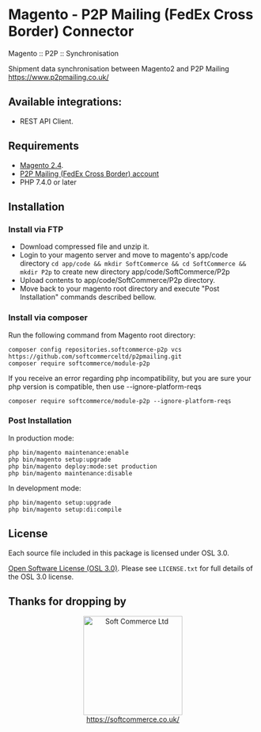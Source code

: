 # Magento - P2P Mailing (FedEx Cross Border) Connector
Magento :: P2P :: Synchronisation

Shipment data synchronisation between Magento2 and P2P Mailing https://www.p2pmailing.co.uk/

## Available integrations:
- REST API Client.

## Requirements
* [Magento 2.4](https://magento.com/tech-resources/download).
* [P2P Mailing (FedEx Cross Border) account](https://www.p2pmailing.co.uk/)
* PHP 7.4.0 or later

## Installation

### Install via FTP
* Download compressed file and unzip it.
* Login to your magento server and move to magento's app/code directory
`cd app/code && mkdir SoftCommerce && cd SoftCommerce && mkdir P2p` to create new directory app/code/SoftCommerce/P2p
* Upload contents to app/code/SoftCommerce/P2p directory.
* Move back to your magento root directory and execute "Post Installation" commands described bellow.

### Install via composer

Run the following command from Magento root directory:

```
composer config repositories.softcommerce-p2p vcs https://github.com/softcommerceltd/p2pmailing.git
composer require softcommerce/module-p2p
```
If you receive an error regarding php incompatibility, but you are sure your php version is compatible, then use --ignore-platform-reqs
```
composer require softcommerce/module-p2p --ignore-platform-reqs
```

### Post Installation

In production mode:
```
php bin/magento maintenance:enable
php bin/magento setup:upgrade
php bin/magento deploy:mode:set production
php bin/magento maintenance:disable
```

In development mode:
```
php bin/magento setup:upgrade
php bin/magento setup:di:compile
```

## License
Each source file included in this package is licensed under OSL 3.0.

[Open Software License (OSL 3.0)](https://opensource.org/licenses/osl-3.0.php).
Please see `LICENSE.txt` for full details of the OSL 3.0 license.

## Thanks for dropping by

<p align="center">
    <a href="https://magento.com">
        <img src="https://softcommerce.co.uk/pub/media/banner/logo.svg" width="200" alt="Soft Commerce Ltd" />
    </a>
    <br />
    <a href="https://softcommerce.co.uk/">
        https://softcommerce.co.uk/
    </a>
</p>




